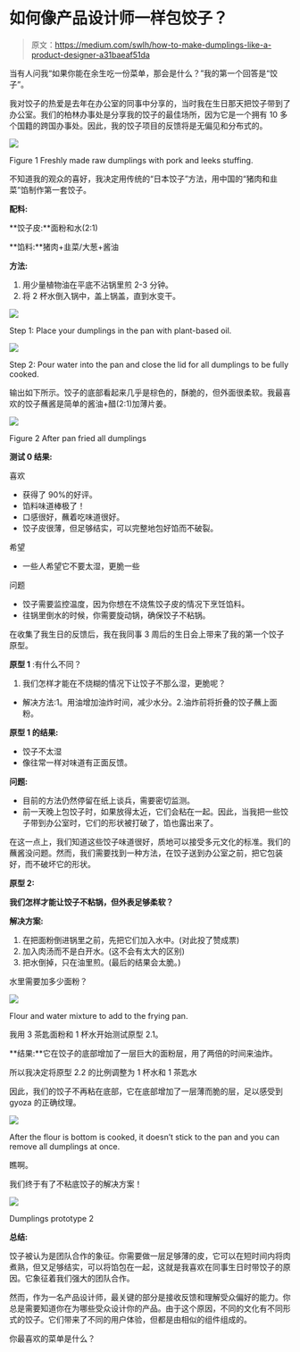 # 如何像产品设计师一样包饺子？

> 原文：<https://medium.com/swlh/how-to-make-dumplings-like-a-product-designer-a31baeaf51da>

当有人问我“如果你能在余生吃一份菜单，那会是什么？”我的第一个回答是“饺子”。

我对饺子的热爱是去年在办公室的同事中分享的，当时我在生日那天把饺子带到了办公室。我们的柏林办事处是分享我的饺子的最佳场所，因为它是一个拥有 10 多个国籍的跨国办事处。因此，我的饺子项目的反馈将是无偏见和分布式的。

![](img/16def15208f9c3f5de99647b8e64e2c3.png)

Figure 1 Freshly made raw dumplings with pork and leeks stuffing.

不知道我的观众的喜好，我决定用传统的“日本饺子”方法，用中国的“猪肉和韭菜”馅制作第一套饺子。

**配料:**

**饺子皮:**面粉和水(2:1)

**馅料:**猪肉+韭菜/大葱+酱油

**方法:**

1.  用少量植物油在平底不沾锅里煎 2-3 分钟。
2.  将 2 杯水倒入锅中，盖上锅盖，直到水变干。

![](img/676301781a932c6153876a1501007fa4.png)

Step 1: Place your dumplings in the pan with plant-based oil.

![](img/66eee72c9402c38ea14ee90d89f33459.png)

Step 2: Pour water into the pan and close the lid for all dumplings to be fully cooked.

输出如下所示。饺子的底部看起来几乎是棕色的，酥脆的，但外面很柔软。我最喜欢的饺子蘸酱是简单的酱油+醋(2:1)加薄片姜。

![](img/908277a1808087c32901fcc26a8c8e8b.png)

Figure 2 After pan fried all dumplings

**测试 0 结果:**

喜欢

*   获得了 90%的好评。
*   馅料味道棒极了！
*   口感很好，蘸着吃味道很好。
*   饺子皮很薄，但足够结实，可以完整地包好馅而不破裂。

希望

*   一些人希望它不要太湿，更脆一些

问题

*   饺子需要监控温度，因为你想在不烧焦饺子皮的情况下烹饪馅料。
*   往锅里倒水的时候，你需要旋动锅，确保饺子不粘锅。

在收集了我生日的反馈后，我在我同事 3 周后的生日会上带来了我的第一个饺子原型。

**原型 1** :有什么不同？

1.  我们怎样才能在不烧糊的情况下让饺子不那么湿，更脆呢？

*   解决方法:1。用油增加油炸时间，减少水分。2.油炸前将折叠的饺子蘸上面粉。

**原型 1 的结果:**

*   饺子不太湿
*   像往常一样对味道有正面反馈。

**问题:**

*   目前的方法仍然停留在纸上谈兵，需要密切监测。
*   前一天晚上包饺子时，如果放得太近，它们会粘在一起。因此，当我把一些饺子带到办公室时，它们的形状被打破了，馅也露出来了。

在这一点上，我们知道这些饺子味道很好，质地可以接受多元文化的标准。我们的蘸酱没问题。然而，我们需要找到一种方法，在饺子送到办公室之前，把它包装好，而不破坏它的形状。

**原型 2:**

**我们怎样才能让饺子不粘锅，但外表足够柔软？**

**解决方案:**

1.  在把面粉倒进锅里之前，先把它们加入水中。(对此投了赞成票)
2.  加入肉汤而不是白开水。(这不会有太大的区别)
3.  把水倒掉，只在油里煎。(最后的结果会太脆。)

水里需要加多少面粉？

![](img/a88c14dccaf487280ac24abfd9b20975.png)

Flour and water mixture to add to the frying pan.

我用 3 茶匙面粉和 1 杯水开始测试原型 2.1。

**结果:**它在饺子的底部增加了一层巨大的面粉层，用了两倍的时间来油炸。

所以我决定将原型 2.2 的比例调整为 1 杯水和 1 茶匙水

因此，我们的饺子不再粘在底部，它在底部增加了一层薄而脆的层，足以感受到 gyoza 的正确纹理。

![](img/fcb05c2d1a12af27b365d377a9788654.png)

After the flour is bottom is cooked, it doesn’t stick to the pan and you can remove all dumplings at once.

瞧啊。

我们终于有了不粘底饺子的解决方案！

![](img/5adcd95dcba4bd1c347251b16f804ddc.png)

Dumplings prototype 2

**总结:**

饺子被认为是团队合作的象征。你需要做一层足够薄的皮，它可以在短时间内将肉煮熟，但又足够结实，可以将馅包在一起，这就是我喜欢在同事生日时带饺子的原因。它象征着我们强大的团队合作。

然而，作为一名产品设计师，最关键的部分是接收反馈和理解受众偏好的能力。你总是需要知道你在为哪些受众设计你的产品。由于这个原因，不同的文化有不同形式的饺子。它们带来了不同的用户体验，但都是由相似的组件组成的。

你最喜欢的菜单是什么？